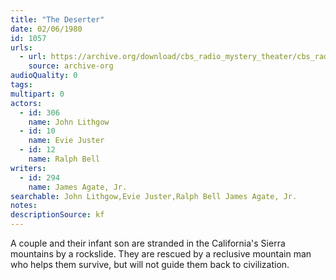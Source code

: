 ```yaml
---
title: "The Deserter"
date: 02/06/1980
id: 1057
urls: 
  - url: https://archive.org/download/cbs_radio_mystery_theater/cbs_radio_mystery_theater-1051-1100.zip/cbs_radio_mystery_theater-1051-1100%2Fcbsrmt_1057_the_deserter.mp3
    source: archive-org
audioQuality: 0
tags: 
multipart: 0
actors:  
  - id: 306
    name: John Lithgow  
  - id: 10
    name: Evie Juster  
  - id: 12
    name: Ralph Bell
writers:  
  - id: 294
    name: James Agate, Jr.
searchable: John Lithgow,Evie Juster,Ralph Bell James Agate, Jr.
notes: 
descriptionSource: kf
---
```

A couple and their infant son are stranded in the California's Sierra mountains by a rockslide. They are rescued by a reclusive mountain man who helps them survive, but will not guide them back to civilization.